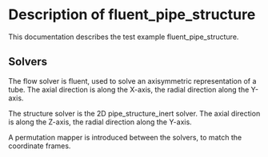 # Description of fluent_pipe_structure

This documentation describes the test example fluent_pipe_structure.

## Solvers

The flow solver is fluent, used to solve an axisymmetric representation of a tube. The axial direction is along the X-axis,
the radial direction along the Y-axis.

The structure solver is the 2D pipe_structure_inert solver. The axial direction is along the Z-axis,
the radial direction along the Y-axis.

A permutation mapper is introduced between the solvers, to match the coordinate frames.
